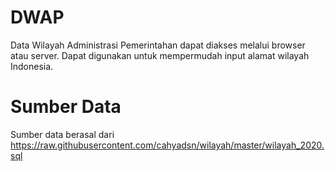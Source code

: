 # DWAP

Data Wilayah Administrasi Pemerintahan dapat diakses melalui browser atau server. Dapat digunakan untuk mempermudah input alamat wilayah Indonesia.

# Sumber Data

Sumber data berasal dari https://raw.githubusercontent.com/cahyadsn/wilayah/master/wilayah_2020.sql
